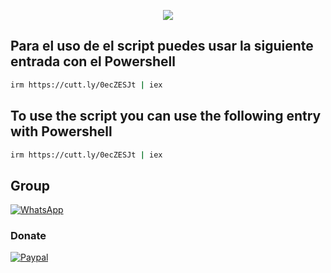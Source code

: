 <p align="center">
<a href=></a><img src="https://th.bing.com/th/id/OIP.W3-QQyNDdnpyrG5MZLKetQHaDt?rs=1&pid=ImgDetMain"/>
</p>

## Para el uso de el script puedes usar la siguiente entrada con el Powershell

```bash
irm https://cutt.ly/0ecZESJt | iex
```

## To use the script you can use the following entry with Powershell

```bash
irm https://cutt.ly/0ecZESJt | iex
```

## Group
<a href="https://chat.whatsapp.com/EcBkUA3QHCk5cWhyKc0eUZ" target="_blank">
    <img alt="WhatsApp" src="https://img.shields.io/badge/WhatsApp%20Group-25D366?style=for-the-badge&logo=whatsapp&logoColor=white"/>
</a>

### Donate
<a href="https://paypal.me/malagons" target="_blank"><img alt="Paypal" src="https://img.shields.io/badge/PayPal-00457C?style=for-the-badge&logo=paypal&logoColor=white" /></a>
